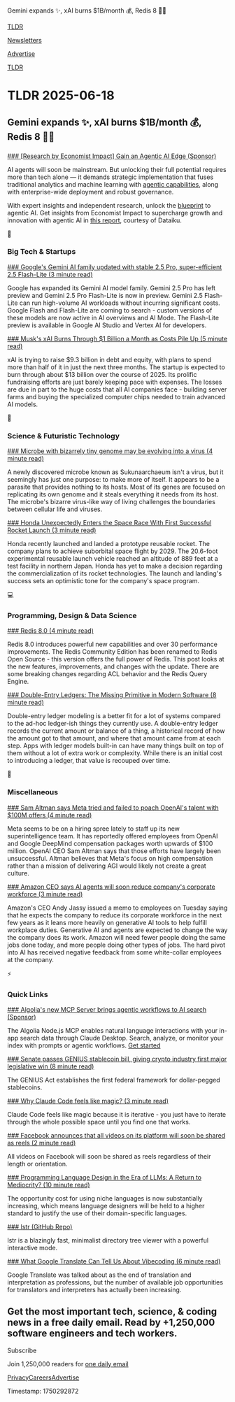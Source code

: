 Gemini expands ✨, xAI burns $1B/month 💰, Redis 8 👨‍💻 

[TLDR](/)

[Newsletters](/newsletters)

[Advertise](https://advertise.tldr.tech/)

[TLDR](/)

# TLDR 2025-06-18

## Gemini expands ✨, xAI burns $1B/month 💰, Redis 8 👨‍💻

### 

[### [Research by Economist Impact] Gain an Agentic AI Edge (Sponsor)](https://pages.dataiku.com/economist-impact-agentic-ai-advantage?utm_campaign=9304902-GLO%20CONTENT%20Agent%20April%202025&amp;utm_source=glo-tldr&amp;utm_medium=paid-email)

AI agents will soon be mainstream. But unlocking their full potential requires more than tech alone — it demands strategic implementation that fuses traditional analytics and machine learning with [agentic capabilities](https://pages.dataiku.com/economist-impact-agentic-ai-advantage?utm_campaign=9304902-GLO%20CONTENT%20Agent%20April%202025&utm_source=glo-tldr&utm_medium=paid-email), along with enterprise-wide deployment and robust governance.

With expert insights and independent research, unlock the [blueprint](https://pages.dataiku.com/economist-impact-agentic-ai-advantage?utm_campaign=9304902-GLO%20CONTENT%20Agent%20April%202025&utm_source=glo-tldr&utm_medium=paid-email) to agentic AI. Get insights from Economist Impact to supercharge growth and innovation with agentic AI in [this report](https://pages.dataiku.com/economist-impact-agentic-ai-advantage?utm_campaign=9304902-GLO%20CONTENT%20Agent%20April%202025&utm_source=glo-tldr&utm_medium=paid-email), courtesy of Dataiku.

📱

### Big Tech & Startups

[### Google's Gemini AI family updated with stable 2.5 Pro, super-efficient 2.5 Flash-Lite (3 minute read)](https://arstechnica.com/ai/2025/06/googles-gemini-ai-family-updated-with-stable-2-5-pro-super-efficient-2-5-flash-lite/?utm_source=tldrnewsletter)

Google has expanded its Gemini AI model family. Gemini 2.5 Pro has left preview and Gemini 2.5 Pro Flash-Lite is now in preview. Gemini 2.5 Flash-Lite can run high-volume AI workloads without incurring significant costs. Google Flash and Flash-Lite are coming to search - custom versions of these models are now active in AI overviews and AI Mode. The Flash-Lite preview is available in Google AI Studio and Vertex AI for developers.

[### Musk's xAI Burns Through $1 Billion a Month as Costs Pile Up (5 minute read)](https://www.bloomberg.com/news/articles/2025-06-17/musk-s-xai-burning-through-1-billion-a-month-as-costs-pile-up?accessToken=eyJhbGciOiJIUzI1NiIsInR5cCI6IkpXVCJ9.eyJzb3VyY2UiOiJTdWJzY3JpYmVyR2lmdGVkQXJ0aWNsZSIsImlhdCI6MTc1MDIwNjEzNSwiZXhwIjoxNzUwODEwOTM1LCJhcnRpY2xlSWQiOiJTWFBKUlhUMEFGQjQwMCIsImJjb25uZWN0SWQiOiJFQTExNDNDNTM4NEE0RUY5QTg5RjJEN0IxMTg2MzcwOSJ9.RD10FZuAKDEd4Ztpon-nVr0PMFNqGV6H5RnfuXFpyuQ&amp;utm_source=tldrnewsletter)

xAI is trying to raise $9.3 billion in debt and equity, with plans to spend more than half of it in just the next three months. The startup is expected to burn through about $13 billion over the course of 2025. Its prolific fundraising efforts are just barely keeping pace with expenses. The losses are due in part to the huge costs that all AI companies face - building server farms and buying the specialized computer chips needed to train advanced AI models.

🚀

### Science & Futuristic Technology

[### Microbe with bizarrely tiny genome may be evolving into a virus (4 minute read)](https://www.science.org/content/article/microbe-bizarrely-tiny-genome-may-be-evolving-virus?utm_source=tldrnewsletter)

A newly discovered microbe known as Sukunaarchaeum isn't a virus, but it seemingly has just one purpose: to make more of itself. It appears to be a parasite that provides nothing to its hosts. Most of its genes are focused on replicating its own genome and it steals everything it needs from its host. The microbe's bizarre virus-like way of living challenges the boundaries between cellular life and viruses.

[### Honda Unexpectedly Enters the Space Race With First Successful Rocket Launch (3 minute read)](https://gizmodo.com/honda-unexpectedly-enters-the-space-race-with-first-successful-rocket-launch-2000617042?utm_source=tldrnewsletter)

Honda recently launched and landed a prototype reusable rocket. The company plans to achieve suborbital space flight by 2029. The 20.6-foot experimental reusable launch vehicle reached an altitude of 889 feet at a test facility in northern Japan. Honda has yet to make a decision regarding the commercialization of its rocket technologies. The launch and landing's success sets an optimistic tone for the company's space program.

💻

### Programming, Design & Data Science

[### Redis 8.0 (4 minute read)](https://redis.io/docs/latest/develop/whats-new/8-0/?utm_source=tldrnewsletter)

Redis 8.0 introduces powerful new capabilities and over 30 performance improvements. The Redis Community Edition has been renamed to Redis Open Source - this version offers the full power of Redis. This post looks at the new features, improvements, and changes with the update. There are some breaking changes regarding ACL behavior and the Redis Query Engine.

[### Double-Entry Ledgers: The Missing Primitive in Modern Software (8 minute read)](https://pgrs.net/2025/06/17/double-entry-ledgers-missing-primitive-in-modern-software/?utm_source=tldrnewsletter)

Double-entry ledger modeling is a better fit for a lot of systems compared to the ad-hoc ledger-ish things they currently use. A double-entry ledger records the current amount or balance of a thing, a historical record of how the amount got to that amount, and where that amount came from at each step. Apps with ledger models built-in can have many things built on top of them without a lot of extra work or complexity. While there is an initial cost to introducing a ledger, that value is recouped over time.

🎁

### Miscellaneous

[### Sam Altman says Meta tried and failed to poach OpenAI's talent with $100M offers (4 minute read)](https://techcrunch.com/2025/06/17/sam-altman-says-meta-tried-and-failed-to-poach-openais-talent-with-100m-offers/?utm_source=tldrnewsletter)

Meta seems to be on a hiring spree lately to staff up its new superintelligence team. It has reportedly offered employees from OpenAI and Google DeepMind compensation packages worth upwards of $100 million. OpenAI CEO Sam Altman says that those efforts have largely been unsuccessful. Altman believes that Meta's focus on high compensation rather than a mission of delivering AGI would likely not create a great culture.

[### Amazon CEO says AI agents will soon reduce company's corporate workforce (3 minute read)](https://www.cbsnews.com/news/amazon-ceo-generative-ai-corporate-workforce/?utm_source=tldrnewsletter)

Amazon's CEO Andy Jassy issued a memo to employees on Tuesday saying that he expects the company to reduce its corporate workforce in the next few years as it leans more heavily on generative AI tools to help fulfill workplace duties. Generative AI and agents are expected to change the way the company does its work. Amazon will need fewer people doing the same jobs done today, and more people doing other types of jobs. The hard pivot into AI has received negative feedback from some white-collar employees at the company.

⚡

### Quick Links

[### Algolia's new MCP Server brings agentic workflows to AI search (Sponsor)](https://www.algolia.com/developers/lp-mcp?utm_campaign=tldr_global_wnet_ecomm_reach&amp;utm_medium=display&amp;utm_source=tldr&amp;utm_content=tldr_global_wnet&amp;utm_term=lp_mcp&amp;utm_camp_parent=wnet&amp;utm_2nd_camp=ecomm&amp;utm_region=global&amp;utm_goal=reach&amp;utm_creative_format=prmrynwsl&amp;utm_model=cpm&amp;utm_marketing_tactic=reach)

The Algolia Node.js MCP enables natural language interactions with your in-app search data through Claude Desktop. Search, analyze, or monitor your index with prompts or agentic workflows. [Get started](https://www.algolia.com/developers/lp-mcp?utm_campaign=tldr_global_wnet_ecomm_reach&utm_medium=display&utm_source=tldr&utm_content=tldr_global_wnet&utm_term=lp_mcp&utm_camp_parent=wnet&utm_2nd_camp=ecomm&utm_region=global&utm_goal=reach&utm_creative_format=prmrynwsl&utm_model=cpm&utm_marketing_tactic=reach)

[### Senate passes GENIUS stablecoin bill, giving crypto industry first major legislative win (8 minute read)](https://www.cnbc.com/2025/06/17/genius-stablecoin-bill-crypto.html?utm_source=tldrnewsletter)

The GENIUS Act establishes the first federal framework for dollar-pegged stablecoins.

[### Why Claude Code feels like magic? (3 minute read)](https://omarabid.com/claude-magic?utm_source=tldrnewsletter)

Claude Code feels like magic because it is iterative - you just have to iterate through the whole possible space until you find one that works.

[### Facebook announces that all videos on its platform will soon be shared as reels (2 minute read)](https://techcrunch.com/2025/06/17/facebook-announces-that-all-videos-on-its-platform-will-soon-be-shared-as-reels/?utm_source=tldrnewsletter)

All videos on Facebook will soon be shared as reels regardless of their length or orientation.

[### Programming Language Design in the Era of LLMs: A Return to Mediocrity? (10 minute read)](https://kirancodes.me/posts/log-lang-design-llms.html?utm_source=tldrnewsletter)

The opportunity cost for using niche languages is now substantially increasing, which means language designers will be held to a higher standard to justify the use of their domain-specific languages.

[### lstr (GitHub Repo)](https://github.com/bgreenwell/lstr?utm_source=tldrnewsletter)

lstr is a blazingly fast, minimalist directory tree viewer with a powerful interactive mode.

[### What Google Translate Can Tell Us About Vibecoding (6 minute read)](https://ingrids.space/posts/what-google-translate-can-tell-us-about-vibecoding/?utm_source=tldrnewsletter)

Google Translate was talked about as the end of translation and interpretation as professions, but the number of available job opportunities for translators and interpreters has actually been increasing.

## Get the most important tech, science, & coding news in a free daily email. Read by +1,250,000 software engineers and tech workers.

Subscribe

Join 1,250,000 readers for [one daily email](/api/latest/tech)

[Privacy](/privacy)[Careers](https://jobs.ashbyhq.com/tldr.tech)[Advertise](/tech/advertise)

Timestamp: 1750292872